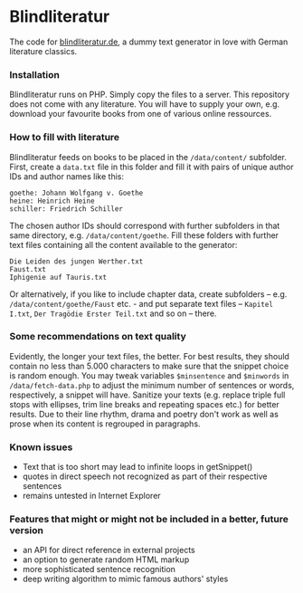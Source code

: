 # Blindliteratur
The code for [blindliteratur.de](http://blindliteratur.matthiasplanitzer.de), a dummy text generator in love with German literature classics.

### Installation
Blindliteratur runs on PHP. Simply copy the files to a server. This repository does not come with any literature. You will have to supply your own, e.g. download your favourite books from one of various online ressources.

### How to fill with literature
Blindliteratur feeds on books to be placed in the `/data/content/` subfolder. First, create a `data.txt` file in this folder and fill it with pairs of unique author IDs and author names like this:

```
goethe: Johann Wolfgang v. Goethe
heine: Heinrich Heine
schiller: Friedrich Schiller
```

The chosen author IDs should correspond with further subfolders in that same directory, e.g. `/data/content/goethe`. Fill these folders with further text files containing all the content available to the generator:

```
Die Leiden des jungen Werther.txt
Faust.txt
Iphigenie auf Tauris.txt
```

Or alternatively, if you like to include chapter data, create subfolders – e.g. `/data/content/goethe/Faust` etc. - and put separate text files – `Kapitel I.txt`, `Der Tragödie Erster Teil.txt` and so on – there.

### Some recommendations on text quality
Evidently, the longer your text files, the better. For best results, they should contain no less than 5.000 characters to make sure that the snippet choice is random enough. You may tweak variables `$minsentence` and `$minwords` in `/data/fetch-data.php` to adjust the minimum number of sentences or words, respectively, a snippet will have. Sanitize your texts (e.g. replace triple full stops with ellipses, trim line breaks and repeating spaces etc.) for better results. Due to their line rhythm, drama and poetry don't work as well as prose when its content is regrouped in paragraphs.

### Known issues
- Text that is too short may lead to infinite loops in getSnippet()
- quotes in direct speech not recognized as part of their respective sentences
- remains untested in Internet Explorer

### Features that might or might not be included in a better, future version
- an API for direct reference in external projects
- an option to generate random HTML markup
- more sophisticated sentence recognition
- deep writing algorithm to mimic famous authors' styles
